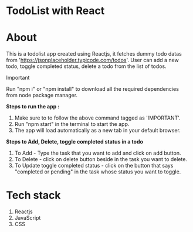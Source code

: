 # TodoList with React

# About 
This is a todolist app created using Reactjs, it fetches dummy todo datas from 'https://jsonplaceholder.typicode.com/todos'. User can add a new todo, toggle completed status, delete a todo from the list of todos.

> [!IMPORTANT]
> Run "npm i" or "npm install" to download all the required dependencies from node package manager.

**Steps to run the app :**

1. Make sure to to follow the above command tagged as 'IMPORTANT'.
2. Run "npm start" in the terminal to start the app.
3. The app will load automatically as a new tab in your default browser.

**Steps to Add, Delete, toggle completed status in a todo**

1. To Add - Type the task that you want to add and click on add button.
2. To Delete - click on delete button beside in the task you want to delete.
3. To Update toggle completed status - click on the button that says "completed or pending" in the task whose status you want to toggle.

# Tech stack

1. Reactjs
2. JavaScript 
3. CSS
